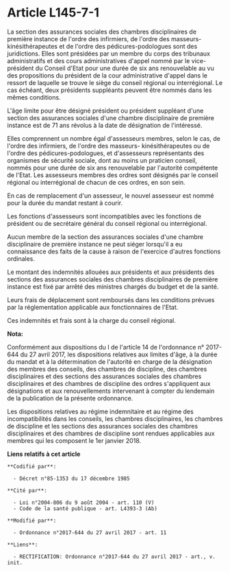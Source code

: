 # Article L145-7-1

La section des assurances sociales des chambres disciplinaires de première instance de l'ordre des infirmiers, de l'ordre des
masseurs-kinésithérapeutes et de l'ordre des pédicures-podologues sont des juridictions. Elles sont présidées par un membre
du corps des tribunaux administratifs et des cours administratives d'appel nommé par le vice-président du Conseil d'Etat pour
une durée de six ans renouvelable au vu des propositions du président de la cour administrative d'appel dans le ressort de
laquelle se trouve le siège du conseil régional ou interrégional. Le cas échéant, deux présidents suppléants peuvent être
nommés dans les mêmes conditions.

L'âge limite pour être désigné président ou président suppléant d'une section des assurances sociales d'une chambre
disciplinaire de première instance est de 71 ans révolus à la date de désignation de l'intéressé.

Elles comprennent un nombre égal d'assesseurs membres, selon le cas, de l'ordre des infirmiers, de l'ordre des masseurs-
kinésithérapeutes ou de l'ordre des pédicures-podologues, et d'assesseurs représentants des organismes de sécurité sociale,
dont au moins un praticien conseil, nommés pour une durée de six ans renouvelable par l'autorité compétente de l'Etat. Les
assesseurs membres des ordres sont désignés par le conseil régional ou interrégional de chacun de ces ordres, en son sein.

En cas de remplacement d'un assesseur, le nouvel assesseur est nommé pour la durée du mandat restant à courir.

Les fonctions d'assesseurs sont incompatibles avec les fonctions de président ou de secrétaire général du conseil régional ou
interrégional.

Aucun membre de la section des assurances sociales d'une chambre disciplinaire de première instance ne peut siéger lorsqu'il
a eu connaissance des faits de la cause à raison de l'exercice d'autres fonctions ordinales.

Le montant des indemnités allouées aux présidents et aux présidents des sections des assurances sociales des chambres
disciplinaires de première instance est fixé par arrêté des ministres chargés du budget et de la santé.

Leurs frais de déplacement sont remboursés dans les conditions prévues par la réglementation applicable aux fonctionnaires de
l'Etat.

Ces indemnités et frais sont à la charge du conseil régional.

**Nota:**

Conformément aux dispositions du I de l'article 14 de l'ordonnance n° 2017-644 du 27 avril 2017, les dispositions relatives
aux limites d'âge, à la durée du mandat et à la détermination de l'autorité en charge de la désignation des membres des
conseils, des chambres de discipline, des chambres disciplinaires et des sections des assurances sociales des chambres
disciplinaires et des chambres de discipline des ordres s'appliquent aux désignations et aux renouvellements intervenant à
compter du lendemain de la publication de la présente ordonnance.

Les dispositions relatives au régime indemnitaire et au régime des incompatibilités dans les conseils, les chambres
disciplinaires, les chambres de discipline et les sections des assurances sociales des chambres disciplinaires et des
chambres de discipline sont rendues applicables aux membres qui les composent le 1er janvier 2018.

**Liens relatifs à cet article**

	**Codifié par**:

	  - Décret n°85-1353 du 17 décembre 1985

	**Cité par**:

	  - Loi n°2004-806 du 9 août 2004 - art. 110 (V)
	  - Code de la santé publique - art. L4393-3 (Ab)

	**Modifié par**:

	  - Ordonnance n°2017-644 du 27 avril 2017 - art. 11

	**Liens**:

	  - RECTIFICATION: Ordonnance n°2017-644 du 27 avril 2017 - art., v. init.
